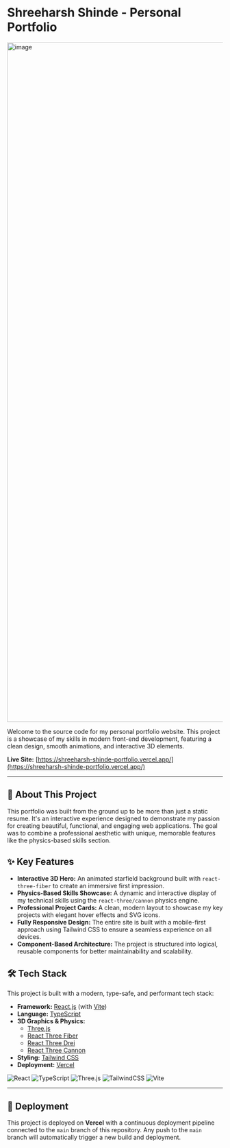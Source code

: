 # Shreeharsh Shinde - Personal Portfolio

<img width="2838" height="1586" alt="image" src="https://github.com/user-attachments/assets/cd0b7a46-0472-4805-9620-c17751422808" />


Welcome to the source code for my personal portfolio website. This project is a showcase of my skills in modern front-end development, featuring a clean design, smooth animations, and interactive 3D elements.

**Live Site:** [https://shreeharsh-shinde-portfolio.vercel.app/](https://shreeharsh-shinde-portfolio.vercel.app/)

---

## 🚀 About This Project

This portfolio was built from the ground up to be more than just a static resume. It's an interactive experience designed to demonstrate my passion for creating beautiful, functional, and engaging web applications. The goal was to combine a professional aesthetic with unique, memorable features like the physics-based skills section.

## ✨ Key Features

- **Interactive 3D Hero:** An animated starfield background built with `react-three-fiber` to create an immersive first impression.
- **Physics-Based Skills Showcase:** A dynamic and interactive display of my technical skills using the `react-three/cannon` physics engine.
- **Professional Project Cards:** A clean, modern layout to showcase my key projects with elegant hover effects and SVG icons.
- **Fully Responsive Design:** The entire site is built with a mobile-first approach using Tailwind CSS to ensure a seamless experience on all devices.
- **Component-Based Architecture:** The project is structured into logical, reusable components for better maintainability and scalability.

## 🛠️ Tech Stack

This project is built with a modern, type-safe, and performant tech stack:

- **Framework:** [React.js](https://reactjs.org/) (with [Vite](https://vitejs.dev/))
- **Language:** [TypeScript](https://www.typescriptlang.org/)
- **3D Graphics & Physics:**
  - [Three.js](https://threejs.org/)
  - [React Three Fiber](https://docs.pmnd.rs/react-three-fiber/)
  - [React Three Drei](https://github.com/pmndrs/drei)
  - [React Three Cannon](https://github.com/pmndrs/use-cannon)
- **Styling:** [Tailwind CSS](https://tailwindcss.com/)
- **Deployment:** [Vercel](https://vercel.com/)

![React](https://img.shields.io/badge/react-%2320232a.svg?style=for-the-badge&logo=react&logoColor=%2361DAFB)
![TypeScript](https://img.shields.io/badge/typescript-%23007ACC.svg?style=for-the-badge&logo=typescript&logoColor=white)
![Three.js](https://img.shields.io/badge/threejs-black?style=for-the-badge&logo=three.js&logoColor=white)
![TailwindCSS](https://img.shields.io/badge/tailwindcss-%2338B2AC.svg?style=for-the-badge&logo=tailwind-css&logoColor=white)
![Vite](https://img.shields.io/badge/vite-%23646CFF.svg?style=for-the-badge&logo=vite&logoColor=white)

---

## 🚀 Deployment

This project is deployed on **Vercel** with a continuous deployment pipeline connected to the `main` branch of this repository. Any push to the `main` branch will automatically trigger a new build and deployment.
